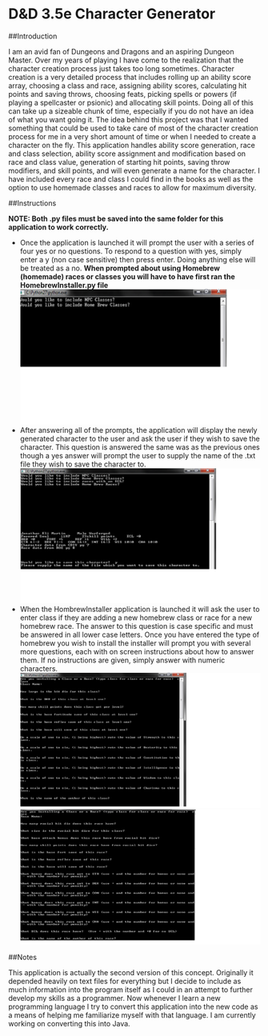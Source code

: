 # D&D 3.5e Character Generator

##Introduction

I am an avid fan of Dungeons and Dragons and an aspiring Dungeon Master.  Over my years of playing I have come to the realization that the character creation process just takes too long sometimes.  Character creation is a very detailed process that includes rolling up an ability score array, choosing a class and race, assigning ability scores, calculating hit points and saving throws, choosing feats, picking spells or powers (if playing a spellcaster or psionic) and allocating skill points.  Doing all of this can take up a sizeable chunk of time, especially if you do not have an idea of what you want going it.  The idea behind this project was that I wanted something that could be used to take care of most of the character creation process for me in a very short amount of time or when I needed to create a character on the fly.  This application handles ability score generation, race and class selection, ability score assignment and modification based on race and class value, generation of starting hit points, saving throw modifiers, and skill points, and will even generate a name for the character.  I have included every race and class I could find in the books as well as the option to use homemade classes and races to allow for maximum diversity.

##Instructions

**NOTE: Both .py files must be saved into the same folder for this application to work correctly.**
* Once the application is launched it will prompt the user with a series of four yes or no questions.  To respond to a question with yes, simply enter a y (non case sensitive) then press enter.  Doing anything else will be treated as a no.  **When prompted about using Homebrew (homemade) races or classes you will have to have first ran the HomebrewInstaller.py file**
![alt tex](https://github.com/JosephMoses/D-D/blob/master/First%20Two%20Prompts.png "First and Second Promtp")
* After answering all of the prompts, the application will display the newly generated character to the user and ask the user if they wish to save the character.  This question is answered the same was as the previous ones though a yes answer will prompt the user to supply the name of the .txt file they wish to save the character to.
![alt tex](https://github.com/JosephMoses/D-D/blob/master/FinalPrompt.png "Saving Character display")
* When the HombrewInstaller application is launched it will ask the user to enter class if they are adding a new homebrew class or race for a new homebrew race.  The answer to this question is case specific and must be answered in all lower case letters.  Once you have entered the type of homebrew you wish to install the installer will prompt you with several more questions, each with on screen instructions about how to answer them.  If no instructions are given, simply answer with numeric characters.
![alt text](https://github.com/JosephMoses/D-D/blob/master/HomebrewClassPrompts.png "Homebrew Class installation Prompts")
![alt text](https://github.com/JosephMoses/D-D/blob/master/HomebrewRacePrompts.png "Homebrew Race Installation Prompts")

##Notes

This application is actually the second version of this concept.  Originally it depended heavily on text files for everything but I decide to include as much information into the program itself as I could in an attempt to further develop my skills as a programmer.  Now whenever I learn a new programming language I try to convert this application into the new code as a means of helping me familiarize myself with that language.  I am currently working on converting this into Java.
